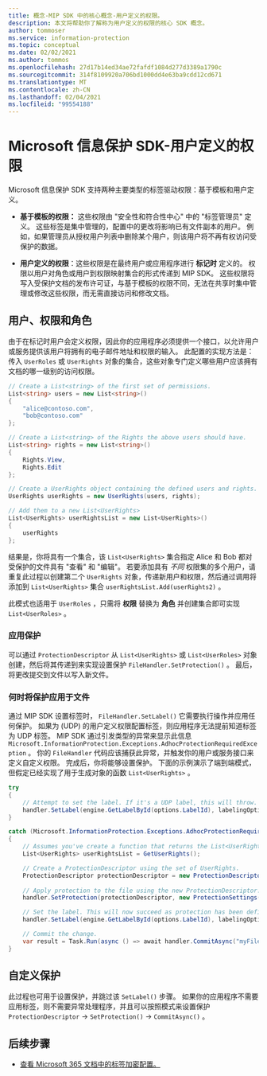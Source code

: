 ```yaml
---
title: 概念-MIP SDK 中的核心概念-用户定义的权限。
description: 本文将帮助你了解称为用户定义的权限的核心 SDK 概念。
author: tommoser
ms.service: information-protection
ms.topic: conceptual
ms.date: 02/02/2021
ms.author: tommos
ms.openlocfilehash: 27d17b14ed34ae72fafdf1084d277d3389a1790c
ms.sourcegitcommit: 314f8109920a706bd1000dd4e63ba9cdd12cd671
ms.translationtype: MT
ms.contentlocale: zh-CN
ms.lasthandoff: 02/04/2021
ms.locfileid: "99554188"
---
```

# <a name="microsoft-information-protection-sdk---user-defined-permissions"></a>Microsoft 信息保护 SDK-用户定义的权限

Microsoft 信息保护 SDK 支持两种主要类型的标签驱动权限：基于模板和用户定义。

- **基于模板的权限：** 这些权限由 "安全性和符合性中心" 中的 "标签管理员" 定义。 这些标签是集中管理的，配置中的更改将影响已有文件副本的用户。 例如，如果管理员从授权用户列表中删除某个用户，则该用户将不再有权访问受保护的数据。

- **用户定义的权限**：这些权限是在最终用户或应用程序进行 **标记时** 定义的。 权限以用户对角色或用户到权限映射集合的形式传递到 MIP SDK。 这些权限将写入受保护文档的发布许可证，与基于模板的权限不同，无法在共享时集中管理或修改这些权限，而无需直接访问和修改文档。

## <a name="users-rights-and-roles"></a>用户、权限和角色

由于在标记时用户会定义权限，因此你的应用程序必须提供一个接口，以允许用户或服务提供该用户将拥有的电子邮件地址和权限的输入。 此配置的实现方法是：传入 `UserRoles` 或 `UserRights` 对象的集合，这些对象专门定义哪些用户应该拥有文档的哪一级别的访问权限。

```csharp
// Create a List<string> of the first set of permissions. 
List<string> users = new List<string>()
{
    "alice@contoso.com",
    "bob@contoso.com"
};

// Create a List<string> of the Rights the above users should have. 
List<string> rights = new List<string>()
{
    Rights.View,
    Rights.Edit                
};

// Create a UserRights object containing the defined users and rights.
UserRights userRights = new UserRights(users, rights);

// Add them to a new List<UserRights>
List<UserRights> userRightsList = new List<UserRights>()
{
    userRights
};
```

结果是，你将具有一个集合，该 `List<UserRights>` 集合指定 Alice 和 Bob 都对受保护的文件具有 "查看" 和 "编辑"。 若要添加具有 *不同* 权限集的多个用户，请重复此过程以创建第二个 `UserRights` 对象，传递新用户和权限，然后通过调用将添加到 `List<UserRights>` 集合 `userRightsList.Add(userRights2)` 。

此模式也适用于 `UserRoles` ，只需将 **权限** 替换为 **角色** 并创建集合即可实现 `List<UserRoles>` 。

### <a name="apply-protection"></a>应用保护

可以通过 `ProtectionDescriptor` 从 `List<UserRights>` 或 `List<UserRoles>` 对象创建，然后将其传递到来实现设置保护 `FileHandler.SetProtection()` 。 最后，将更改提交到文件以写入新文件。 

### <a name="when-to-apply-protection-to-files"></a>何时将保护应用于文件

通过 MIP SDK 设置标签时， `FileHandler.SetLabel()` 它需要执行操作并应用任何保护。 如果为 (UDP) 的用户定义权限配置标签，则应用程序无法提前知道标签为 UDP 标签。 MIP SDK 通过引发类型的异常来显示此信息 `Microsoft.InformationProtection.Exceptions.AdhocProtectionRequiredException` 。 你的 `FileHandler` 代码应该捕获此异常，并触发你的用户或服务接口来定义自定义权限。 完成后，你将能够设置保护。 下面的示例演示了端到端模式，但假定已经实现了用于生成对象的函数 `List<UserRights>` 。

```csharp
try
{
    // Attempt to set the label. If it's a UDP label, this will throw. 
    handler.SetLabel(engine.GetLabelById(options.LabelId), labelingOptions, new ProtectionSettings());
}

catch (Microsoft.InformationProtection.Exceptions.AdhocProtectionRequiredException)
{
    // Assumes you've create a function that returns the List<UserRights> as previously detailed. 
    List<UserRights> userRightsList = GetUserRights();

    // Create a ProtectionDescriptor using the set of UserRights.
    ProtectionDescriptor protectionDescriptor = new ProtectionDescriptor(userRightsList);
    
    // Apply protection to the file using the new ProtectionDescriptor. 
    handler.SetProtection(protectionDescriptor, new ProtectionSettings());

    // Set the label. This will now succeed as protection has been defined. 
    handler.SetLabel(engine.GetLabelById(options.LabelId), labelingOptions, new ProtectionSettings());

    // Commit the change. 
    var result = Task.Run(async () => await handler.CommitAsync("myFileOutput.xlsx")).Result;
}
```

## <a name="custom-protection"></a>自定义保护

此过程也可用于设置保护，并跳过该 `SetLabel()` 步骤。 如果你的应用程序不需要应用标签，则不需要异常处理程序，并且可以按照模式来设置保护 `ProtectionDescriptor`  ->  `SetProtection()`  ->  `CommitAsync()` 。

## <a name="next-steps"></a>后续步骤

- [查看 Microsoft 365 文档中的标签加密配置。](https://docs.microsoft.com/en-us/microsoft-365/compliance/encryption-sensitivity-labels?view=o365-worldwide#understand-how-the-encryption-works)
